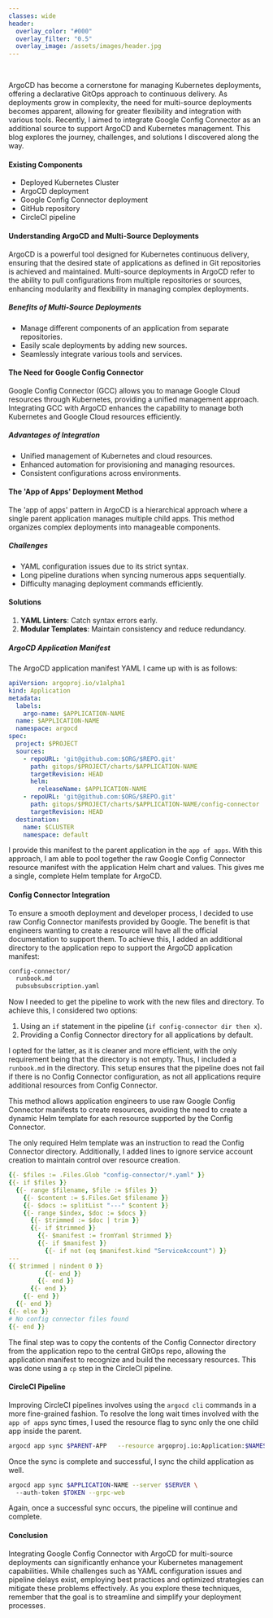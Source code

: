 ```yaml
---
classes: wide
header:
  overlay_color: "#000"
  overlay_filter: "0.5"
  overlay_image: /assets/images/header.jpg
---
```


<br />

ArgoCD has become a cornerstone for managing Kubernetes deployments, offering a declarative GitOps approach to continuous delivery. As deployments grow in complexity, the need for multi-source deployments becomes apparent, allowing for greater flexibility and integration with various tools. Recently, I aimed to integrate Google Config Connector as an additional source to support ArgoCD and Kubernetes management. This blog explores the journey, challenges, and solutions I discovered along the way.

#### Existing Components

- Deployed Kubernetes Cluster  
- ArgoCD deployment  
- Google Config Connector deployment  
- GitHub repository  
- CircleCI pipeline  

#### Understanding ArgoCD and Multi-Source Deployments

ArgoCD is a powerful tool designed for Kubernetes continuous delivery, ensuring that the desired state of applications as defined in Git repositories is achieved and maintained. Multi-source deployments in ArgoCD refer to the ability to pull configurations from multiple repositories or sources, enhancing modularity and flexibility in managing complex deployments.

##### Benefits of Multi-Source Deployments

- Manage different components of an application from separate repositories.  
- Easily scale deployments by adding new sources.  
- Seamlessly integrate various tools and services.  

#### The Need for Google Config Connector

Google Config Connector (GCC) allows you to manage Google Cloud resources through Kubernetes, providing a unified management approach. Integrating GCC with ArgoCD enhances the capability to manage both Kubernetes and Google Cloud resources efficiently.

##### Advantages of Integration

- Unified management of Kubernetes and cloud resources.  
- Enhanced automation for provisioning and managing resources.  
- Consistent configurations across environments.  

#### The 'App of Apps' Deployment Method

The 'app of apps' pattern in ArgoCD is a hierarchical approach where a single parent application manages multiple child apps. This method organizes complex deployments into manageable components.

##### Challenges

- YAML configuration issues due to its strict syntax.  
- Long pipeline durations when syncing numerous apps sequentially.  
- Difficulty managing deployment commands efficiently.  

#### Solutions

1. **YAML Linters**: Catch syntax errors early.  
2. **Modular Templates**: Maintain consistency and reduce redundancy.  

##### ArgoCD Application Manifest

The ArgoCD application manifest YAML I came up with is as follows:

```yaml
apiVersion: argoproj.io/v1alpha1
kind: Application
metadata:
  labels:
    argo-name: $APPLICATION-NAME
  name: $APPLICATION-NAME
  namespace: argocd
spec:
  project: $PROJECT
  sources:
    - repoURL: 'git@github.com:$ORG/$REPO.git'
      path: gitops/$PROJECT/charts/$APPLICATION-NAME
      targetRevision: HEAD
      helm:
        releaseName: $APPLICATION-NAME
    - repoURL: 'git@github.com:$ORG/$REPO.git'
      path: gitops/$PROJECT/charts/$APPLICATION-NAME/config-connector
      targetRevision: HEAD
  destination:
    name: $CLUSTER
    namespace: default
```

I provide this manifest to the parent application in the `app of apps`. With this approach, I am able to pool together the raw Google Config Connector resource manifest with the application Helm chart and values. This gives me a single, complete Helm template for ArgoCD.

#### Config Connector Integration

To ensure a smooth deployment and developer process, I decided to use raw Config Connector manifests provided by Google. The benefit is that engineers wanting to create a resource will have all the official documentation to support them. To achieve this, I added an additional directory to the application repo to support the ArgoCD application manifest:

```sh
config-connector/
  runbook.md
  pubsubsubscription.yaml
```

Now I needed to get the pipeline to work with the new files and directory. To achieve this, I considered two options:

1. Using an `if` statement in the pipeline (`if config-connector dir then x`).  
2. Providing a Config Connector directory for all applications by default.

I opted for the latter, as it is cleaner and more efficient, with the only requirement being that the directory is not empty. Thus, I included a `runbook.md` in the directory. This setup ensures that the pipeline does not fail if there is no Config Connector configuration, as not all applications require additional resources from Config Connector.

This method allows application engineers to use raw Google Config Connector manifests to create resources, avoiding the need to create a dynamic Helm template for each resource supported by the Config Connector.

The only required Helm template was an instruction to read the Config Connector directory. Additionally, I added lines to ignore service account creation to maintain control over resource creation.

```yaml
{{- $files := .Files.Glob "config-connector/*.yaml" }}
{{- if $files }}
  {{- range $filename, $file := $files }}
    {{- $content := $.Files.Get $filename }}
    {{- $docs := splitList "---" $content }}
    {{- range $index, $doc := $docs }}
      {{- $trimmed := $doc | trim }}
      {{- if $trimmed }}
        {{- $manifest := fromYaml $trimmed }}
        {{- if $manifest }}
          {{- if not (eq $manifest.kind "ServiceAccount") }}
---
{{ $trimmed | nindent 0 }}
          {{- end }}
        {{- end }}
      {{- end }}
    {{- end }}
  {{- end }}
{{- else }}
# No config connector files found
{{- end }}
```

The final step was to copy the contents of the Config Connector directory from the application repo to the central GitOps repo, allowing the application manifest to recognize and build the necessary resources. This was done using a `cp` step in the CircleCI pipeline.

#### CircleCI Pipeline

Improving CircleCI pipelines involves using the `argocd cli` commands in a more fine-grained fashion. To resolve the long wait times involved with the `app of apps` sync times, I used the resource flag to sync only the one child app inside the parent.

```sh
argocd app sync $PARENT-APP   --resource argoproj.io:Application:$NAMESPACE/$APPLICATION-NAME   --server $SERVER --auth-token $TOKEN --grpc-web
```

Once the sync is complete and successful, I sync the child application as well.

```sh
argocd app sync $APPLICATION-NAME --server $SERVER \ 
  --auth-token $TOKEN --grpc-web
```

Again, once a successful sync occurs, the pipeline will continue and complete.

#### Conclusion

Integrating Google Config Connector with ArgoCD for multi-source deployments can significantly enhance your Kubernetes management capabilities. While challenges such as YAML configuration issues and pipeline delays exist, employing best practices and optimized strategies can mitigate these problems effectively. As you explore these techniques, remember that the goal is to streamline and simplify your deployment processes.